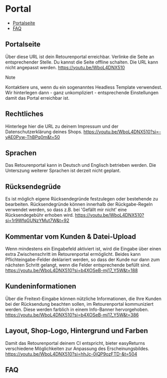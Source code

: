 # Portal

-   [Portalseite](#portal-url)
-   [FAQ](#faq)

<a name="portal-url"></a>

## Portalseite

Über diese URL ist dein Retourenportal erreichbar. Verlinke die Seite an entsprechender Stelle. Du kannst die Seite offline schalten. Die URL kann nicht angepasst werden. <a class="video">https://youtu.be/WboL4DNX510</a>

> [!NOTE]
> Kontaktiere uns, wenn du ein sogenanntes Headless Template verwendest. Wir hinterlegen dann - ganz unkompliziert - entsprechende Einstellungen damit das Portal erreichbar ist.

<a name="portal-policies"></a>

## Rechtliches

Hinterlege hier die URL zu deinem Impressum und der Datenschutzerklärung deines Shops. <a class="video">https://youtu.be/WboL4DNX510?si=-yAE0Pyw-ThBPq0m&t=50</a>

<a name="portal-languages"></a>

## Sprachen

Das Retourenportal kann in Deutsch und Englisch betrieben werden. Die Unterszung weiterer Sprachen ist derzeit nicht geplant.

<a name="portal-reasons"></a>

## Rücksendegrüde

Es ist möglich eigene Rücksendegründe festzulegen oder bestehende zu bearbeiten. Rücksendegründe können innerhalb der Rückgabe-Regeln verwendet werden, so dass z.B. bei 'Gefällt mir nicht' eine Rücksendegebühr erhoben wird. <a class="video">https://youtu.be/WboL4DNX510?si=1r9WfqGUNzYMut7W&t=92</a>

<a name="portal-comment"></a>

## Kommentar vom Kunden & Datei-Upload

Wenn mindestens ein Eingabefeld aktiviert ist, wird die Eingabe über einen extra Zwischenschritt im Retourenportal ermöglicht. Beides kann Pflichteingabe-Felder deklariert werden, so dass der Kunde nur dann zum nächsten Schritt gelangt, wenn die Felder entsprechende befüllt sind. <a class="video">https://youtu.be/WboL4DNX510?si=b4XOSeB-mj17_Y5W&t=188</a>

<a name="portal-infotexte"></a>

## Kundeninformationen

Über die Freitext-Eingabe können nützliche Informationen, die Ihre Kunden bei der Rücksendung beachten sollen, im Retourenportal kommuniziert werden. Diese werden farblich in einem Info-Banner hervorgehoben. <a class="video">https://youtu.be/WboL4DNX510?si=b4XOSeB-mj17_Y5W&t=386</a>

<a name="portal-design"></a>

## Layout, Shop-Logo, Hintergrund und Farben

Damit das Retourenportal deinem CI entspricht, bieter easyReturns verschiedene Möglichkeiten zur Anpassung des Erscheinungsbildes. <a class="video">https://youtu.be/WboL4DNX510?si=hhJc-0iQP9ozFTD-&t=504</a>

<a name="faq"></a>

## FAQ

<div class="faq-list">
<dl class="space-y-8">
<div>
<dt><h4></h4></dt>
<dd></dd>
</div>

</dd>
</dl>
</div>
</div>
